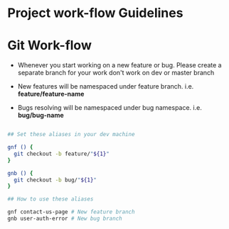 Project work-flow Guidelines
============================

# Git Work-flow

- Whenever you start working on a new feature or bug. Please create a separate branch for your work don't work on dev or master branch

- New features will be namespaced under feature branch. i.e. __feature/feature-name__

- Bugs resolving will be namespaced under bug namespace. i.e. __bug/bug-name__

```bash

## Set these aliases in your dev machine

gnf () {
  git checkout -b feature/"${1}"
}

gnb () {
  git checkout -b bug/"${1}"
}

## How to use these aliases

gnf contact-us-page # New feature branch
gnb user-auth-error # New bug branch
```
